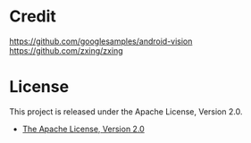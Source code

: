
# Credit
https://github.com/googlesamples/android-vision
https://github.com/zxing/zxing

# License
This project is released under the Apache License, Version 2.0.

* [The Apache License, Version 2.0](http://www.apache.org/licenses/LICENSE-2.0)


